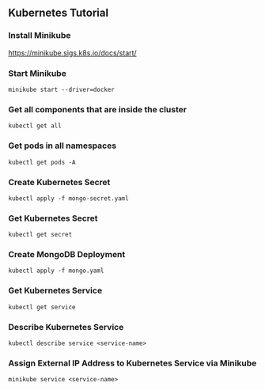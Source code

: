 
## Kubernetes Tutorial

### Install Minikube

https://minikube.sigs.k8s.io/docs/start/

### Start Minikube

`minikube start --driver=docker`

### Get all components that are inside the cluster

`kubectl get all`

### Get pods in all namespaces

`kubectl get pods -A`

### Create Kubernetes Secret

`kubectl apply -f mongo-secret.yaml`

### Get Kubernetes Secret

`kubectl get secret`

### Create MongoDB Deployment

`kubectl apply -f mongo.yaml`

### Get Kubernetes Service

`kubectl get service`

### Describe Kubernetes Service

`kubectl describe service <service-name>`

### Assign External IP Address to Kubernetes Service via Minikube

`minikube service <service-name>`